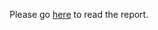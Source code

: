 <html>
	<head>
		<title>Practical Machine Learning course project</title>
	</head>
	<body>
		<p>Please go <a href="http://rpubs.com/dshardis/121846">here</a> to read the report.</p>
	</body>
</html>
